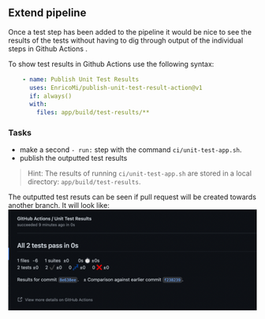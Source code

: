 ## Extend pipeline 

Once a test step has been added to the pipeline it would be nice to see the results of the tests without having to dig through output of the individual steps in Github Actions .

To show test results in Github Actions use the following syntax:

```YAML
    - name: Publish Unit Test Results
      uses: EnricoMi/publish-unit-test-result-action@v1
      if: always()
      with:
        files: app/build/test-results/**
```

### Tasks

* make a second `- run:` step with the command `ci/unit-test-app.sh`.
* publish the outputted test results

> Hint: The results of running `ci/unit-test-app.sh` are stored in a local directory: `app/build/test-results`.

The outputted test resuts can be seen if pull request will be created towards another branch. It will look like: ![publish-test-results](img/publish-test-results.png)

